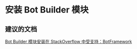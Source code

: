 <properties
    pageTitle="Installing Bot Builder Module"
    description="安装 Bot Builder 模块"
    service="Microsoft.bot"
    resource="botservice"
    authors="aarzh-AaronZhang"
    displayOrder=""
    selfHelpType="generic"
    supportTopicIds="32560515"
    resourceTags=""
    productPesIds="16152"
    cloudEnvironments="public"
/>


# <a name="installing-bot-builder-module"></a>安装 Bot Builder 模块

## <a name="recommended-documents"></a>**建议的文档**
[Bot Builder 模块安装在 StackOverflow 中受支持：BotFramework](http://stackoverflow.com/questions/tagged/azure-bot-service)



<!--HONumber=Nov16_HO3-->


